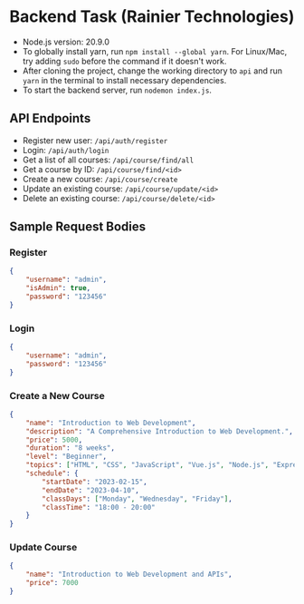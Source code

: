 # Backend Task (Rainier Technologies)

- Node.js version: 20.9.0
- To globally install yarn, run `npm install --global yarn`. For Linux/Mac, try adding `sudo` before the command if it doesn't work.
- After cloning the project, change the working directory to `api` and run `yarn` in the terminal to install necessary dependencies.
- To start the backend server, run `nodemon index.js`.

## API Endpoints

- Register new user: `/api/auth/register`
- Login: `/api/auth/login`
- Get a list of all courses: `/api/course/find/all`
- Get a course by ID: `/api/course/find/<id>`
- Create a new course: `/api/course/create`
- Update an existing course: `/api/course/update/<id>`
- Delete an existing course: `/api/course/delete/<id>`

## Sample Request Bodies

### Register

```json
{
    "username": "admin",
    "isAdmin": true,
    "password": "123456"
}
```

### Login

```json
{
    "username": "admin",
    "password": "123456"
}
```

### Create a New Course

```json
{
    "name": "Introduction to Web Development",
    "description": "A Comprehensive Introduction to Web Development.",
    "price": 5000,
    "duration": "8 weeks",
    "level": "Beginner",
    "topics": ["HTML", "CSS", "JavaScript", "Vue.js", "Node.js", "Express.js", "RESTful APIs"],
    "schedule": {
        "startDate": "2023-02-15",
        "endDate": "2023-04-10",
        "classDays": ["Monday", "Wednesday", "Friday"],
        "classTime": "18:00 - 20:00"
    }
}
```

### Update Course

```json
{
    "name": "Introduction to Web Development and APIs",
    "price": 7000
}
```

